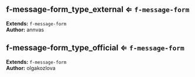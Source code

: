 <a name="module_f-message-form_type_external"></a>

## f-message-form_type_external ⇐ <code>f-message-form</code>
**Extends:** <code>f-message-form</code>  
**Author:** annvas  

<a name="module_f-message-form_type_official"></a>

## f-message-form_type_official ⇐ <code>f-message-form</code>
**Extends:** <code>f-message-form</code>  
**Author:** olgakozlova  
